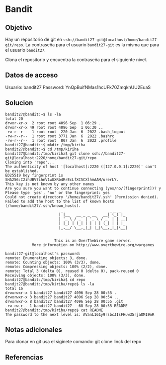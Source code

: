# Bandit

## Objetivo
Hay un repositorio de git en `ssh://bandit27-git@localhost/home/bandit27-git/repo`. La contraseña para el usuario `bandit27-git` es la misma que para el usuario `bandit27`.

Clona el repositorio y encuentra la contraseña para el siguiente nivel.
## Datos de acceso
Usuario: bandit27
Password: YnQpBuifNMas1hcUFk70ZmqkhUU2EuaS
## Solucion
```shell
bandit27@bandit:~$ ls -la
total 20
drwxr-xr-x  2 root root 4096 Sep  1 06:29 .
drwxr-xr-x 49 root root 4096 Sep  1 06:30 ..
-rw-r--r--  1 root root  220 Jan  6  2022 .bash_logout
-rw-r--r--  1 root root 3771 Jan  6  2022 .bashrc
-rw-r--r--  1 root root  807 Jan  6  2022 .profile
bandit27@bandit:~$ mkdir /tmp/kiriha
bandit27@bandit:~$ cd /tmp/kiriha
bandit27@bandit:/tmp/kiriha$ git clone ssh://bandit27-git@localhost:2220/home/bandit27-git/repo
Cloning into 'repo'...
The authenticity of host '[localhost]:2220 ([127.0.0.1]:2220)' can't be established.
ED25519 key fingerprint is SHA256:C2ihUBV7ihnV1wUXRb4RrEcLfXC5CXlhmAAM/urerLY.
This key is not known by any other names
Are you sure you want to continue connecting (yes/no/[fingerprint])? y
Please type 'yes', 'no' or the fingerprint: yes
Could not create directory '/home/bandit27/.ssh' (Permission denied).
Failed to add the host to the list of known hosts (/home/bandit27/.ssh/known_hosts).
                         _                     _ _ _
                        | |__   __ _ _ __   __| (_) |_
                        | '_ \ / _` | '_ \ / _` | | __|
                        | |_) | (_| | | | | (_| | | |_
                        |_.__/ \__,_|_| |_|\__,_|_|\__|


                      This is an OverTheWire game server.
            More information on http://www.overthewire.org/wargames

bandit27-git@localhost's password:
remote: Enumerating objects: 3, done.
remote: Counting objects: 100% (3/3), done.
remote: Compressing objects: 100% (2/2), done.
remote: Total 3 (delta 0), reused 0 (delta 0), pack-reused 0
Receiving objects: 100% (3/3), done.
bandit27@bandit:/tmp/kiriha$ cd repo
bandit27@bandit:/tmp/kiriha/repo$ ls -la
total 16
drwxrwxr-x 3 bandit27 bandit27 4096 Sep 28 00:55 .
drwxrwxr-x 3 bandit27 bandit27 4096 Sep 28 00:54 ..
drwxrwxr-x 8 bandit27 bandit27 4096 Sep 28 00:55 .git
-rw-rw-r-- 1 bandit27 bandit27   68 Sep 28 00:55 README
bandit27@bandit:/tmp/kiriha/repo$ cat README
The password to the next level is: AVanL161y9rsbcJIsFHuw35rjaOM19nR
```
## Notas adicionales
Para clonar en git usa el siginete comando: git clone linck del repo
## Referencias

